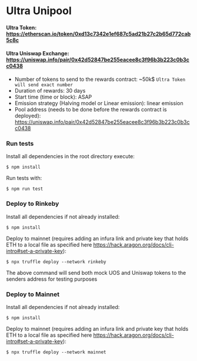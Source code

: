 # Ultra Unipool 

#### Ultra Token: https://etherscan.io/token/0xd13c7342e1ef687c5ad21b27c2b65d772cab5c8c

#### Ultra Uniswap Exchange: https://uniswap.info/pair/0x42d52847be255eacee8c3f96b3b223c0b3cc0438

- Number of tokens to send to the rewards contract: ~50k$ `Ultra Token will send exact number`
- Duration of rewards: 30 days
- Start time (time or block): ASAP
- Emission strategy (Halving model or Linear emission): linear emission
- Pool address (needs to be done before the rewards contract is deployed): https://uniswap.info/pair/0x42d52847be255eacee8c3f96b3b223c0b3cc0438

### Run tests

Install all dependencies in the root directory execute:
```
$ npm install
```

Run tests with:
```
$ npm run test
```

### Deploy to Rinkeby

Install all dependencies if not already installed:
```
$ npm install
```

Deploy to mainnet (requires adding an infura link and private key that holds ETH to a local file as specified here 
https://hack.aragon.org/docs/cli-intro#set-a-private-key):
```
$ npx truffle deploy --network rinkeby
```
The above command will send both mock UOS and Uniswap tokens to the senders address for testing purposes

### Deploy to Mainnet

Install all dependencies if not already installed:
```
$ npm install
```

Deploy to mainnet (requires adding an infura link and private key that holds ETH to a local file as specified here 
https://hack.aragon.org/docs/cli-intro#set-a-private-key):
```
$ npx truffle deploy --network mainnet
```



